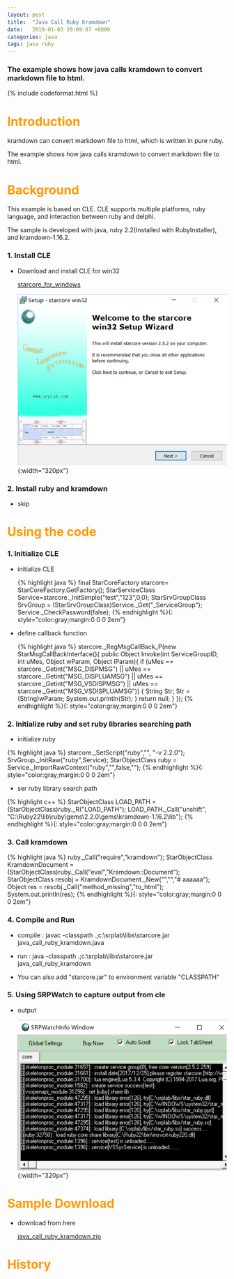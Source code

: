 ```yaml
---
layout: post
title:  "Java Call Ruby Kramdown"
date:   2018-01-03 20:09:07 +0800
categories: java
tags: java ruby
---
```


### The example shows how java calls kramdown to convert markdown file to html.

{% include codeformat.html %}

<h1 align = "left"><font color="#FF9900">Introduction</font></h1>

kramdown can convert markdown file to html, which is written in pure ruby.

The example shows how java calls kramdown to convert markdown file to html.

<h1 align = "left"><font color="#FF9900">Background</font></h1>

This example is based on CLE. CLE supports multiple platforms, ruby language, and interaction between ruby and delphi.

The sample is developed with java, ruby 2.2(Installed with RubyInstaller), and kramdown-1.16.2.

### 1. Install CLE

*   Download and install CLE for win32

    [starcore_for_windows](https://github.com/srplab/starcore_for_windows  "starcore_for_windows")
    
    ![](/images/install_starcore_win32_2_5_2.png){:width="320px"}

### 2. Install ruby and kramdown
    
*   skip
       
    
<h1 align = "left"><font color="#FF9900">Using the code</font></h1>
    

### 1. Initialize CLE

*   initialize CLE

    {% highlight java %}
final StarCoreFactory starcore= StarCoreFactory.GetFactory();
StarServiceClass Service=starcore._InitSimple("test","123",0,0);
StarSrvGroupClass SrvGroup = (StarSrvGroupClass)Service._Get("_ServiceGroup");
Service._CheckPassword(false);
    {% endhighlight %}{: style="color:gray;margin:0 0 0 2em"}  
    
*   define callback function

    {% highlight java %}
starcore._RegMsgCallBack_P(new StarMsgCallBackInterface(){
    public Object Invoke(int ServiceGroupID, int uMes, Object wParam, Object lParam){
        if (uMes == starcore._Getint("MSG_DISPMSG") || uMes == starcore._Getint("MSG_DISPLUAMSG") ||
            uMes == starcore._Getint("MSG_VSDISPMSG") || uMes == starcore._Getint("MSG_VSDISPLUAMSG"))
        {
            String Str;
            Str = (String)wParam;
            System.out.println(Str);
        }
        return null;
    }
});
    {% endhighlight %}{: style="color:gray;margin:0 0 0 2em"}     

### 2. Initialize ruby and set ruby libraries searching path

*  initialize ruby

{% highlight java %}
starcore._SetScript("ruby","", "-v 2.2.0");
SrvGroup._InitRaw("ruby",Service);
StarObjectClass ruby = Service._ImportRawContext("ruby","",false,"");
{% endhighlight %}{: style="color:gray;margin:0 0 0 2em"} 
     
*  ser ruby library search path

{% highlight c++ %}
StarObjectClass LOAD_PATH = (StarObjectClass)ruby._R("LOAD_PATH");
LOAD_PATH._Call("unshift", "C:\\Ruby22\\lib\\ruby\\gems\\2.2.0\\gems\\kramdown-1.16.2\\lib");
{% endhighlight %}{: style="color:gray;margin:0 0 0 2em"} 
     
### 3. Call kramdown

{% highlight java %}
ruby._Call("require","kramdown");
StarObjectClass KramdownDocument = (StarObjectClass)ruby._Call("eval","Kramdown::Document");
StarObjectClass resobj = KramdownDocument._New("","","# aaaaaa");
Object res = resobj._Call("method_missing","to_html");
System.out.println(res);
{% endhighlight %}{: style="color:gray;margin:0 0 0 2em"}

### 4. Compile and Run

*   compile : javac -classpath .;c:\srplab\libs\starcore.jar java_call_ruby_kramdown.java

*   run : java -classpath .;c:\srplab\libs\starcore.jar java_call_ruby_kramdown

*   You can also add "starcore.jar" to environment variable "CLASSPATH"

### 5. Using SRPWatch to capture output from cle

*   output

    ![](/images/java_call_ruby_kramdown_srpwatch.png){:width="320px"}

<h1 align = "left"><font color="#FF9900">Sample Download</font></h1>

*   download from here

    [java_call_ruby_kramdown.zip](/datas/java_call_ruby_kramdown.zip  "java_call_ruby_kramdown")

<h1 align = "left"><font color="#FF9900">History</font></h1>


